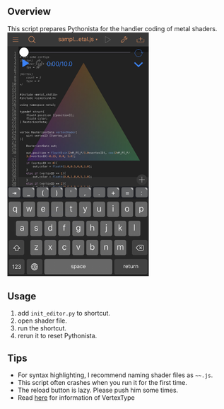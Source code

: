 ## Overview
This script prepares Pythonista for the handier coding of metal shaders.  
<img src="https://raw.githubusercontent.com/watosar/MetalEditor/images/1CE28F69-5F01-43C4-8F33-6AA880E2E345.jpeg" width="320px">

## Usage
1. add `init_editor.py` to shortcut.
2. open shader file.
3. run the shortcut.
4. rerun it to reset Pythonista.

## Tips
- For syntax highlighting, I recommend naming shader files as `~~.js`.
- This script often crashes when you run it for the first time.
- The reload button is lazy. Please push him some times.
- Read [here](https://developer.apple.com/documentation/metal/mtlprimitivetype?language=objc) for information of VertexType
